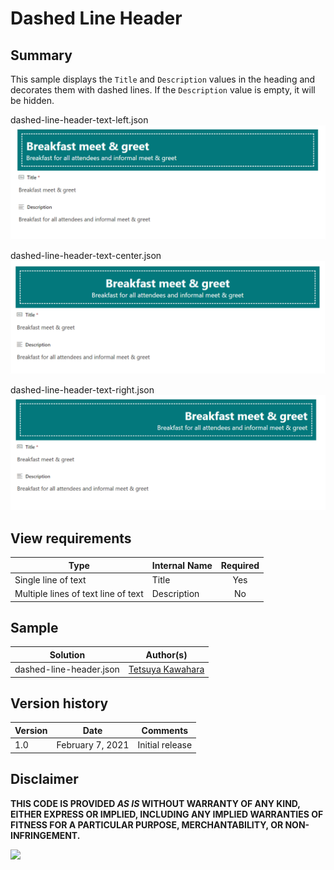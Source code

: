 # Dashed Line Header

## Summary
This sample displays the `Title` and `Description` values in the heading and decorates them with dashed lines. If the `Description` value is empty, it will be hidden.

dashed-line-header-text-left.json
![screenshot of the sample](./screenshot_text-left.png)

dashed-line-header-text-center.json
![screenshot of the sample](./screenshot_text-center.png)

dashed-line-header-text-right.json
![screenshot of the sample](./screenshot_text-right.png)

## View requirements

|Type                                |Internal Name|Required|
|------------------------------------|-------------|:------:|
|Single line of text                 |Title        |Yes     |
|Multiple lines of text line of text |Description  |No      |

## Sample

Solution                |Author(s)
------------------------|---------------------------
dashed-line-header.json |[Tetsuya Kawahara](https://twitter.com/techan_k)

## Version history

Version |Date              |Comments
--------|------------------|--------
1.0     |February 7, 2021  |Initial release

## Disclaimer
**THIS CODE IS PROVIDED *AS IS* WITHOUT WARRANTY OF ANY KIND, EITHER EXPRESS OR IMPLIED, INCLUDING ANY IMPLIED WARRANTIES OF FITNESS FOR A PARTICULAR PURPOSE, MERCHANTABILITY, OR NON-INFRINGEMENT.**

<img src="https://telemetry.sharepointpnp.com/sp-dev-list-formatting/form-samples/dashed-line-header" />